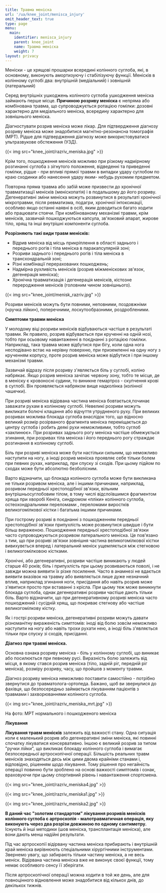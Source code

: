 ```yaml
---
title: Травма меніска
url: '/ua/knee_joint/menisca_injury'
omit_header_text: true
type: page
menu:
  main:
    identifier: menisca_injury
    parent: knee_joint
    name: Травма меніска
    weight: 7
layout: privacy
---
```


Меніски - це хрящові прошарки всередині колінного суглоба, які, в основному, виконують амортизуючу і стабілізуючу
функції. Менісків в колінному суглобі два: внутрішній (медіальний) і зовнішній (латеральний)

Серед внутрішніх ушкоджень колінного суглоба ушкодження меніска займають перше місце. **Причиною розриву меніска** є
непряма або комбінована травма, що супроводжується ротацією гомілки: дозовні характерно для медіального меніска,
всередину характерно для зовнішнього меніска.

Діагностувати розрив меніска може лікар. Для підтвердження діагнозу розриву меніска може знадобитися магнітно-резонансна
томографія (МРТ). Рідше для підтвердження діагнозу може використовуватися ультразвукове обстеження (УЗД).

{{< img src="knee_joint/razriv_meniska.jpg" >}}

Крім того, пошкодження менісків можливо при різкому надмірному розгинанні суглоба з зігнутого положення, відведенні та
приведенні гомілки, рідше - при впливі прямої травми в випадки удару суглобом по краю сходинки або нанесення удару яким-
небудь рухомим предметом.

Повторна пряма травма або забій може призвести до хронічної травматизації менісків (меніскопатія) і в подальшому до його
розриву. Дегенеративні зміни меніска можуть розвинутися в результаті хронічної мікротравми, після ревматизма, подагри,
хронічної інтоксикації, особливо якщо останні наявні в осіб, яким доводиться багато ходити або працювати стоячи. При
комбінованому механізмі травми, крім менісків, зазвичай пошкоджуються капсула, зв'язковий апарат, жирове тіло, хрящ та
інші внутрішні компоненти суглоба.

**Розрізняють такі види травм менісків:** 
- Відрив меніска від місць прикріплення в області заднього і переднього рогів і тіла меніска в паракапсулярній зоні; 
- Розриви заднього і переднього рогів і тіла меніска в трансхондральній зоні; 
- Різні комбінації перерахованих пошкоджень; 
- Надмірна рухливість менісків (розрив міжменіскових зв'язок, дегенерація меніска); 
- Хронічна травматизація і дегенерація менісків, кістозне переродження менісків (головним чином зовнішнього).

{{< img src="knee_joint/menisk_razriv.jpg" >}}

Розриви менісків можуть бути повними, неповними, поздовжніми («ручка лійки»), поперечними, лоскутообразними,
роздробленими.

**Симптоми травми меніска**

У молодому віці розриви менісків відбуваються частіше в результаті травми. Як правило, розрив відбувається при крученні
на одній нозі, тобто при осьовому навантаженні в поєднанні з ротацією гомілки. Наприклад, така травма може відбутися при
бігу, коли одна нога несподівано встає на нерівну поверхню, при приземленні на одну ногу з крученням корпусу, проте
розрив меніска може відбутися і при іншому механізмі травми.

Зазвичай відразу після розриву з'являється біль у суглобі, коліно набрякає. Якщо розрив меніска зачіпає червону зону,
тобто те місце, де в меніску є кровоносні судини, то виникне гемартроз - скупчення крові в суглобі. Він проявляється
набряком вище надколінка (колінної чашечки).

При розриві меніска відірвана частина меніска бовтається,починає заважати рухам в колінному суглобі. Невеликі розриви
можуть викликати болючі клацання або відчуття утрудненого руху. При великих розривах можлива блокада суглоба внаслідок
того, що відносно великий розмір розірваного фрагмента меніска переміщається до центру суглоба і робить деякі рухи
неможливими, тобто суглоб «заклинює». При розривах заднього рогу меніска частіше обмежується згинання, при розривах тіла
меніска і його переднього рогу страждає розгинання в колінному суглобі.

Біль при розриві меніска може бути настільки сильним, що неможливо наступити на ногу, а іноді розрив меніска проявляє
себе тільки болем при певних рухах, наприклад, при спуску зі сходів. При цьому підйом по сходах може бути абсолютно
безболісним.

Варто відзначити, що блокада колінного суглоба може бути викликана не тільки розривом меніска, але і іншими причинами,
наприклад, розривом передньої хрестоподібної зв'язки, вільним внутрішньосуглобовим тілом, в тому числі відслоївшимся
фрагментом хряща при хворобі Кеніга, синдромом «пліки» колінного суглоба, остеохондральними переломами , переломами
виростків великогомілкової кістки і багатьма іншими причинами.

При гострому розриві в поєднанні з пошкодженням передньої хрестоподібної зв'язки припухлість може розвинутися швидше і
бути більш вираженою. Пошкодження передньої хрестоподібної зв'язки часто супроводжуються розривом латерального меніска.
Це пов'язано з тим, що при розриві зв'язки зовнішня частина великогомілкової кістки вивихувється вперед і латеральний
меніск ущемляється між стегновою і великогомілковою кістками.

Хронічні, або дегенеративні, розриви частіше виникають у людей старше 40 років; біль і припухлість при цьому
розвиваються поволі, і не завжди можна виявити їх різке посилення. Часто в анамнезі не вдається виявити вказівок на
травму або виявляється лише дуже незначний вплив, наприклад згинання ноги, присідання або навіть розрив може з'явитися
просто при вставанні з крісла. При цьому теж може виникнути блокада суглоба, однак дегенеративні розриви частіше дають
тільки біль. Варто відзначити, що при дегенеративному розриві меніска часто пошкоджений і сусідній хрящ, що покриває
стегнову або частіше великогомілкову кістку.

Як і гострі розриви меніска, дегенеративні розриви можуть давати різноманітну вираженість симптомів: іноді від болю
зовсім неможливо наступити на ногу або навіть трохи рухати нею, а іноді біль з'являється тільки при спуску зі сходів,
присіданні.

**Діагноз при травмі меніска.**

Основна ознака розриву меніска - біль у колінному суглобі, що виникає або посилюється при певному русі. Виразність болю
залежить від місця, в якому стався розрив меніска (тіло, задній ріг, передній ріг меніска), розміру розриву, часу, що
пройшов з моменту травми.

Діагноз розриву меніска неможливо поставити самостійно - потрібно звернутися до травматолога-ортопеда. Бажано, щоб ви
звернулися до фахівця, що безпосередньо займається лікуванням пацієнтів з травмами і захворюваннями колінного суглоба.

{{< img src="knee_joint/razriv_meniska_mrt.jpg" >}}

На фото: МРТ нормального і пошкодженого меніска

**Лікування**

**Лікування травм менісків** залежить від важкості стану. Одна ситуація коли є маленький розрив або дегенеративні зміни
меніска, які повинні спочатку лікуватися консервативно. Іншою є великий розрив за типом "ручки лійки", що викликає
блокаду колінного суглоба і вимагає безпосередньої артроскопічної операції. Більшість реальних травм менісків
знаходяться десь між цими двома крайніми станами і, відповідно, рішенням щодо лікування. Тому рішення про негайність
операції повинно бути зроблено на основі важкості симптомів і ознак, враховуючи при цьому спортивний рівень і
навантаження спортсмена.

{{< img src="knee_joint/razriv_meniska4.jpg" >}}

{{< img src="knee_joint/razriv_meniska1.jpg" >}}

{{< img src="knee_joint/razriv_meniska2.jpg" >}}

**В даний час "золотим стандартом" лікування розривів менісків колінного суглоба є артроскопія - малотравматичная
операція, яку виконують через два розрізи довжиною по одному сантиметру.** Існують й інші методики (шов меніска,
трансплантація меніска), але вони дають менш надійні результати.

Під час артроскопії відірвану частина меніска прибирають і внутрішній край меніска вирівнюють спеціальними хірургічними
інструментами. Звернемо увагу, що забирають тільки частину меніска, а не весь меніск. Відірвана частина меніска вже не
виконує своєї функції, тому немає особливого сенсу її зберігати.

Після артроскопічної операції можна ходити в той же день, але для повноцінного відновлення може знадобитися від кількох
днів, до декількох тижнів.
